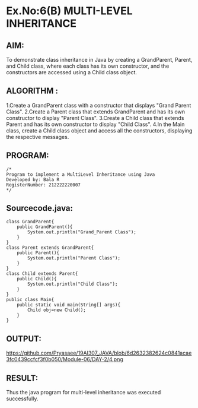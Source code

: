 # Ex.No:6(B) MULTI-LEVEL INHERITANCE

## AIM:
To demonstrate class inheritance in Java by creating a GrandParent, Parent, and Child class, where each class has its own constructor, and the constructors are accessed using a Child class object.
## ALGORITHM :
1.Create a GrandParent class with a constructor that displays "Grand Parent Class".
2.Create a Parent class that extends GrandParent and has its own constructor to display "Parent Class".
3.Create a Child class that extends Parent and has its own constructor to display "Child Class".
4.In the Main class, create a Child class object and access all the constructors, displaying the respective messages.


## PROGRAM:
 ```
/*
Program to implement a MultiLevel Inheritance using Java
Developed by: Bala R
RegisterNumber: 212222220007
*/
```

## Sourcecode.java:
```
class GrandParent{
    public GrandParent(){
        System.out.println("Grand_Parent Class");
    }
}
class Parent extends GrandParent{
    public Parent(){
        System.out.println("Parent Class");
    }
}
class Child extends Parent{
    public Child(){
        System.out.println("Child Class");
    }
}
public class Main{
    public static void main(String[] args){
        Child obj=new Child();
    }
}
```

## OUTPUT:

https://github.com/Pryasaee/19AI307_JAVA/blob/6d2632382624c0841acae3fc0439ccfcf3f0b050/Module-06/DAY-2/4.png


## RESULT:
Thus the java program for multi-level inheritance was executed successfully.





